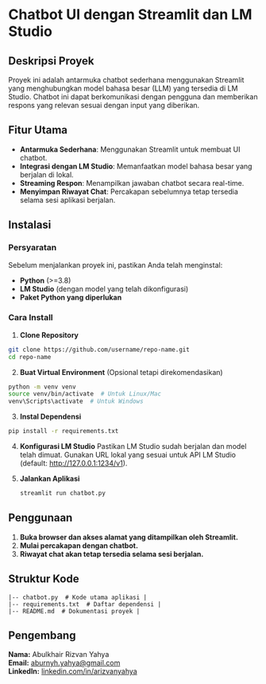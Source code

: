 # Chatbot UI dengan Streamlit dan LM Studio

## Deskripsi Proyek

Proyek ini adalah antarmuka chatbot sederhana menggunakan Streamlit yang menghubungkan model bahasa besar (LLM) yang tersedia di LM Studio. Chatbot ini dapat berkomunikasi dengan pengguna dan memberikan respons yang relevan sesuai dengan input yang diberikan.

## Fitur Utama

- **Antarmuka Sederhana**: Menggunakan Streamlit untuk membuat UI chatbot.
- **Integrasi dengan LM Studio**: Memanfaatkan model bahasa besar yang berjalan di lokal.
- **Streaming Respon**: Menampilkan jawaban chatbot secara real-time.
- **Menyimpan Riwayat Chat**: Percakapan sebelumnya tetap tersedia selama sesi aplikasi berjalan.

## Instalasi

### Persyaratan

Sebelum menjalankan proyek ini, pastikan Anda telah menginstal:

- **Python** (>=3.8)
- **LM Studio** (dengan model yang telah dikonfigurasi)
- **Paket Python yang diperlukan**

### Cara Install

1. **Clone Repository**
  ```bash
  git clone https://github.com/username/repo-name.git
  cd repo-name
  ```

2. **Buat Virtual Environment** (Opsional tetapi direkomendasikan)
  ```bash
  python -m venv venv
  source venv/bin/activate  # Untuk Linux/Mac
  venv\Scripts\activate  # Untuk Windows
  ```

3. **Instal Dependensi**
  ```bash
  pip install -r requirements.txt
  ```

4. **Konfigurasi LM Studio**
  Pastikan LM Studio sudah berjalan dan model telah dimuat.
  Gunakan URL lokal yang sesuai untuk API LM Studio (default: http://127.0.0.1:1234/v1).

5. **Jalankan Aplikasi**
   ```bash
   streamlit run chatbot.py
   ```

## Penggunaan

1. **Buka browser dan akses alamat yang ditampilkan oleh Streamlit.**
2. **Mulai percakapan dengan chatbot.**
3. **Riwayat chat akan tetap tersedia selama sesi berjalan.**

## Struktur Kode

```
|-- chatbot.py  # Kode utama aplikasi |
|-- requirements.txt  # Daftar dependensi |
|-- README.md  # Dokumentasi proyek |
```

## Pengembang

**Nama:** Abulkhair Rizvan Yahya  
**Email:** [aburnyh.yahya@gmail.com](mailto:aburnyh.yahya@google.com)  
**LinkedIn:** [linkedin.com/in/arizvanyahya](https://linkedin.com/in/arizvanyahya)

